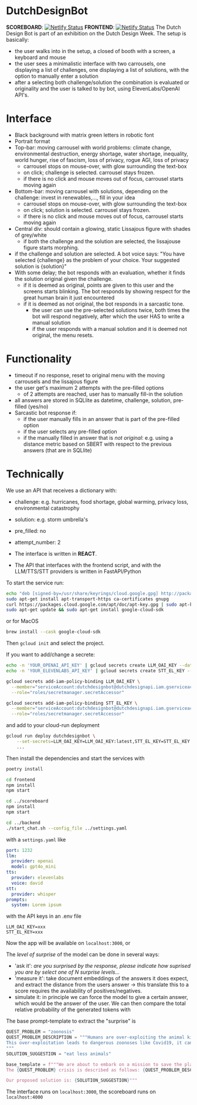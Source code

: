 # DutchDesignBot
**SCOREBOARD**: [![Netlify Status](https://api.netlify.com/api/v1/badges/aaa0a9fa-f8cc-48ab-9fc1-4c9abc0c0599/deploy-status)](https://app.netlify.com/sites/dutchdesignbot-scoreboard/deploys)
**FRONTEND**: [![Netlify Status](https://api.netlify.com/api/v1/badges/03302864-21f6-4193-8385-a1a3a643d606/deploy-status)](https://app.netlify.com/sites/dutchdesignbot-ux/deploys)
The Dutch Design Bot is part of an exhibition on the Dutch Design Week. The setup is basically:
* the user walks into in the setup, a closed of booth with a screen, a keyboard and mouse
* the user sees a minimalistic interface with two carrousels, one displaying a list of challenges, one displaying a list of solutions, with the option to manually enter a solution
* after a selecting both challenge/solution the combination is evaluated or originality and the user is talked to by bot, using ElevenLabs/OpenAI API's.


# Interface
* Black background with matrix green letters in robotic font
* Portrait format
* Top-bar: moving carrousel with world problems: climate change, environmental destruction, energy shortage, water shortage, inequality, world hunger, rise of fascism, loss of privacy, rogue AGI, loss of privacy
  * carrousel stops on mouse-over, with glow surrounding the text-box
  * on click; challenge is selected. carrousel stays frozen.
  * if there is no click and mouse moves out of focus, carrousel starts moving again
* Bottom-bar: moving carrousel with solutions, depending on the challenge: invest in renewables,..., fill in your idea
  * carrousel stops on mouse-over, with glow surrounding the text-box
  * on click; solution is selected. carrousel stays frozen.
  * if there is no click and mouse moves out of focus, carrousel starts moving again
* Central div: should contain a glowing, static Lissajous figure with shades of grey/white
  * if both the challenge and the solution are selected, the lissajouse figure starts morphing.
* if the challenge and solution are selected. A bot voice says: "You have selected {challenge} as the problem of your choice. Your suggested solution is {solution}"
* With some delay; the bot responds with an evaluation, whether it finds the solution original given the challenge.
  * if it is deemed as original, points are given to this user and the screens starts blinking. The bot responds by showing respect for the great human brain it just encountered
  * if it is deemed as not original, the bot responds in a sarcastic tone.
    * the user can use the pre-selected solutions twice, both times the bot will respond negatively, after which the user HAS to write a manual solution
    * if the user responds with a manual solution and it is deemed not original, the menu resets.


# Functionality
* timeout if no response, reset to original menu with the moving carrousels and the lissajous figure
* the user get's maximum 2 attempts with the pre-filled options
  * of 2 attempts are reached, user has to manually fill-in the solution
* all answers are stored in SQLlite as datetime, challenge, solution, pre-filled (yes/no)
* Sarcastic bot response if:
  * if the user manually fills in an answer that is part of the pre-filled option
  * if the user selects any pre-filled option
  * if the manually filled in answer that is _not original_: e.g. using a distance metric based on SBERT with respect to the previous answers (that are in SQLlite)

# Technically

We use an API that receives a dictionary with:
* challenge: e.g. hurricanes, food shortage, global warming, privacy loss, environmental catastrophy
* solution: e.g. storm umbrella's
* pre_filled: no
* attempt_number: 2

* The interface is written in **REACT**.
* The API that interfaces with the frontend script, and with the LLM/TTS/STT providers is written in FastAPI/Python


To start the service run:

```bash
echo "deb [signed-by=/usr/share/keyrings/cloud.google.gpg] http://packages.cloud.google.com/apt cloud-sdk main" | sudo tee -a /etc/apt/sources.list.d/google-cloud-sdk.list
sudo apt-get install apt-transport-https ca-certificates gnupg
curl https://packages.cloud.google.com/apt/doc/apt-key.gpg | sudo apt-key --keyring /usr/share/keyrings/cloud.google.gpg add -
sudo apt-get update && sudo apt-get install google-cloud-sdk
```

or for MacOS
```bash
brew install --cask google-cloud-sdk
```

Then ```gcloud init``` and select the project.

If you want to add/change a secrete:
```bash
echo -n 'YOUR_OPENAI_API_KEY' | gcloud secrets create LLM_OAI_KEY --data-file=-
echo -n 'YOUR_ELEVENLABS_API_KEY' | gcloud secrets create STT_EL_KEY --data-file=-

gcloud secrets add-iam-policy-binding LLM_OAI_KEY \
  --member="serviceAccount:dutchdesignbot@dutchdesignapi.iam.gserviceaccount.com" \
  --role="roles/secretmanager.secretAccessor"

gcloud secrets add-iam-policy-binding STT_EL_KEY \
  --member="serviceAccount:dutchdesignbot@dutchdesignapi.iam.gserviceaccount.com" \
  --role="roles/secretmanager.secretAccessor"
```

and add to your cloud-run deployment
```bash
gcloud run deploy dutchdesignbot \
    --set-secrets=LLM_OAI_KEY=LLM_OAI_KEY:latest,STT_EL_KEY=STT_EL_KEY:latest \
    ...
```

Then install the dependencies and start the services with
```bash
poetry install

cd frontend
npm install
npm start

cd ../scoreboard
npm install
npm start

cd ../backend
./start_chat.sh --config_file ../settings.yaml
```

with a ```settings.yaml``` like

```yaml
port: 1232
llm:
  provider: openai
  model: gpt4o_mini
tts:
  provider: elevenlabs
  voice: david
stt:
  provider: whisper
prompts:
  system: Lorem ipsum
```

with the API keys in an .env file
```
LLM_OAI_KEY=xxx
STT_EL_KEY=xxx
```

Now the app will be available on ```localhost:3000```, or


The _level of surprise_ of the model can be done in several ways:
- 'ask it': _are you surprised by the response, please indicate how suprised you are by select one of N surprise levels..._
- 'measure it': take document embeddings of the answers it does expect, and extract the distance from the users answer -> this translate this to a score requires the availability of positives/negatives.
- simulate it: in principle we can force the model to give a certain answer, which would be the answer of the user. We can then compare the total relative probability of the generated tokens with


The base prompt-template to extract the "surprise" is
```python
QUEST_PROBLEM = "zoonosis"
QUEST_PROBLEM_DESCRIPTION = """Humans are over-exploiting the animal kingdom in search for proteins, minerals and for the satisfaction of ancient old superstitions.
This over-exploitation leads to dangerous zoonoses like Covid19, it can lead to collapsing food chains, to barren infertile soil, to reduced biodiversity and it depends on massive suffering of animals.
"""
SOLUTION_SUGGESTION = "eat less animals"

base_template = f"""We are about to embark on a mission to save the planet from a grave danger. We are to solve the {QUEST_PROBLEM} crisis.
The {QUEST_PROBLEM} crisis is described as follows: {QUEST_PROBLEM_DESCRIPTION}.

Our proposed solution is: {SOLUTION_SUGGESTION}"""
```

The interface runs on ```localhost:3000```, the scoreboard runs on ```localhost:4000```
